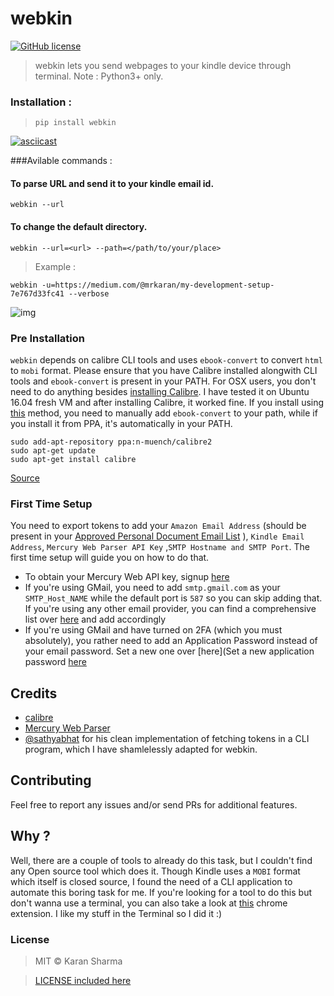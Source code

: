 # webkin
[![GitHub license](https://img.shields.io/badge/license-MIT-blue.svg)](https://raw.githubusercontent.com/mr-karan/webkin/master/LICENSE)

>webkin lets you send webpages to your kindle device through terminal. 
Note : Python3+ only.

### Installation : 

> `pip install webkin`

[![asciicast](https://asciinema.org/a/101549.png)](https://asciinema.org/a/101549)

###Avilable commands : 

#### To parse URL and send it to your kindle email id.

`webkin --url `

#### To change the default directory.

`webkin --url=<url> --path=</path/to/your/place> `

> Example : 

`webkin -u=https://medium.com/@mrkaran/my-development-setup-7e767d33fc41 --verbose`

![img](http://i.imgur.com/aeIzhPQ.jpg)

### Pre Installation

`webkin` depends on calibre CLI tools and uses `ebook-convert` to convert `html` to `mobi` format. Please ensure that you have Calibre installed alongwith CLI tools and `ebook-convert` is present in your PATH. 
For OSX users, you don't need to do anything besides [installing Calibre](http://calibre-ebook.com/download_osx).
I have tested it on Ubuntu 16.04 fresh VM and after installing Calibre, it worked fine. If you install using [this](http://calibre-ebook.com/download_linux) method, you need to manually add `ebook-convert` to your path, while if you install it from PPA, it's automatically in your PATH.

```
sudo add-apt-repository ppa:n-muench/calibre2
sudo apt-get update
sudo apt-get install calibre
```
[Source](http://askubuntu.com/questions/338172/how-to-install-calibre-on-ubuntu-12-04)

### First Time Setup 
You need to export tokens to add your `Amazon Email Address` (should be present in your [Approved Personal Document Email List](https://www.amazon.com/gp/help/customer/display.html?nodeId=2019742) ), `Kindle Email Address`, `Mercury Web Parser API Key` ,`SMTP Hostname and SMTP Port`. The first time setup will guide you on how to do that.

 - To obtain your Mercury Web API key, signup [here](https://mercury.postlight.com/web-parser/)
 - If you're using GMail, you need to add `smtp.gmail.com` as your `SMTP_Host_NAME` while the default port is `587` so you can skip adding that. If you're using any other email provider, you can find a comprehensive list over [here](https://www.arclab.com/en/kb/email/list-of-smtp-and-pop3-servers-mailserver-list.html) and add accordingly
 - If you're using GMail and have turned on 2FA (which you must absolutely), you rather need to add an Application Password instead of your email password. Set a new one over [here](Set a new application password [here](https://security.google.com/settings/security/apppasswords)

## Credits

- [calibre](http://calibre-ebook.com/)
- [Mercury Web Parser](https://mercury.postlight.com/web-parser/)
- [@sathyabhat](https://github.com/SathyaBhat/spotify-dl/blob/master/spotify_dl/scaffold.py) for his clean implementation of fetching tokens in a CLI program, which I have shamlelessly adapted for webkin.

## Contributing

Feel free to report any issues and/or send PRs for additional features.

## Why ? 

Well, there are a couple of tools to already do this task, but I couldn't find any Open source tool which does it. Though Kindle uses a `MOBI` format which itself is closed source, I found the need of a CLI application to automate this boring task for me. If you're looking for a tool to do this but don't wanna use a terminal, you can also take a look at [this](https://chrome.google.com/webstore/detail/send-to-kindle-for-google/cgdjpilhipecahhcilnafpblkieebhea?hl=en) chrome extension. I like my stuff in the Terminal so I did it :)  

### License
> MIT © Karan Sharma 

> [LICENSE included here](LICENSE)
